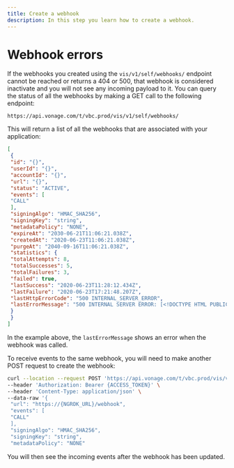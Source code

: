 ```yaml
---
title: Create a webhook
description: In this step you learn how to create a webhook.
---
```


# Webhook errors

If the webhooks you created using the `vis/v1/self/webhooks/` endpoint cannot be reached or returns a 404 or 500, that webhook is considered inactivate and you will not see any incoming payload to it. You can query the status of all the webhooks by making a GET call to the following endpoint:

`https://api.vonage.com/t/vbc.prod/vis/v1/self/webhooks/`

This will return a list of all the webhooks that are associated with your application:

```json
[
 {
 "id": "{}",
 "userId": "{}",
 "accountId": "{}",
 "url": "{}",
 "status": "ACTIVE",
 "events": [
 "CALL"
 ],
 "signingAlgo": "HMAC_SHA256",
 "signingKey": "string",
 "metadataPolicy": "NONE",
 "expireAt": "2030-06-21T11:06:21.038Z",
 "createdAt": "2020-06-23T11:06:21.038Z",
 "purgeAt": "2040-09-16T11:06:21.038Z",
 "statistics": {
 "totalAttempts": 8,
 "totalSuccesses": 5,
 "totalFailures": 3,
 "failed": true,
 "lastSuccess": "2020-06-23T11:28:12.434Z",
 "lastFailure": "2020-06-23T17:21:48.207Z",
 "lastHttpErrorCode": "500 INTERNAL_SERVER_ERROR",
 "lastErrorMessage": "500 INTERNAL SERVER ERROR: [<!DOCTYPE HTML PUBLIC \"-//W3C//DTD HTML 4.01 Transitional//EN\"\n \"http://www.w3.org/TR/html4/loose.dtd\">\n<html>\n <head>\n <title>NameError: name 'flask' is not defined // Werkzeug Debugger</title>\n... (19777 bytes)]"
 }
 }
]
```

In the example above, the `lastErrorMessage` shows an error when the webhook was called. 

To receive events to the same webhook, you will need to make another POST request to create the webhook:

```bash
curl --location --request POST 'https://api.vonage.com/t/vbc.prod/vis/v1/self/webhooks/' \
--header 'Authorization: Bearer {ACCESS_TOKEN}' \
--header 'Content-Type: application/json' \
--data-raw '{
 "url": "https://{NGROK_URL}/webhook",
 "events": [
 "CALL"
 ],
 "signingAlgo": "HMAC_SHA256",
 "signingKey": "string",
 "metadataPolicy": "NONE"
```

You will then see the incoming events after the webhook has been updated.
